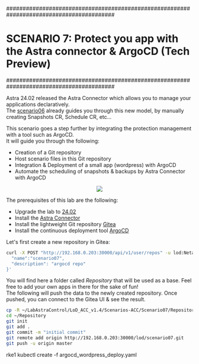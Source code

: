 #########################################################################################
# SCENARIO 7: Protect you app with the Astra connector & ArgoCD (Tech Preview)
#########################################################################################  

Astra 24.02 released the Astra Connector which allows you to manage your applications declaratively.  
The [scenario06](../Scenario06/) already guides you through this new model, by manually creating Snapshots CR, Schedule CR, etc...  

This scenario goes a step further by integrating the protection management with a tool such as ArgoCD.  
It will guide you through the following:
- Creation of a Git repository  
- Host scenario files in this Git repository  
- Integration & Deployment of a small app (wordpress) with ArgoCD  
- Automate the scheduling of snapshots & backups by Astra Connector with ArgoCD

<p align="center"><img src="Images/scenario18_architecture.jpg"></p>

The prerequisites of this lab are the following:
- Upgrade the lab to [24.02](../../Addendum/Addenda02/)  
- Install the [Astra Connector](../../Addendum/Addenda02/5_Install_Connector_on_RKE2/)  
- Install the lightweight Git repository [Gitea](../../Addendum/Addenda07/1_Gitea/)  
- Install the continuous deployment tool [ArgoCD](../../Addendum/Addenda07/2_ArgoCD/)  

Let's first create a new repository in Gitea:
```bash
curl -X POST "http://192.168.0.203:30000/api/v1/user/repos" -u lod:Netapp1! -H "accept: application/json" -H "content-type: application/json" -d '{
  "name":"scenario07",
  "description": "argocd repo"
}'
```
You will find here a folder called _Repository_ that will be used as a base. Feel free to add your own apps in there for the sake of fun!  
The following will push the data to the newly created repository. Once pushed, you can connect to the Gitea UI & see the result.
```bash
cp -R ~/LabAstraControl/LoD_ACC_v1.4/Scenarios-ACC/Scenario07/Repository ~/
cd ~/Repository
git init
git add .
git commit -m "initial commit"
git remote add origin http://192.168.0.203:30000/lod/scenario07.git
git push -u origin master
```

rke1
kubectl create -f argocd_wordpress_deploy.yaml
